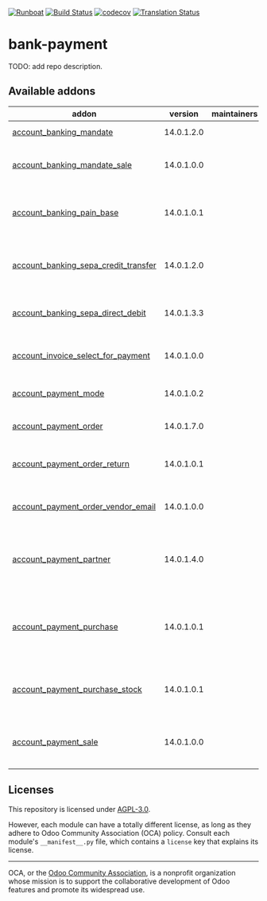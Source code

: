 
[![Runboat](https://img.shields.io/badge/runboat-Try%20me-875A7B.png)](https://runboat.odoo-community.org/builds?repo=OCA/bank-payment&target_branch=14.0)
[![Build Status](https://travis-ci.com/OCA/bank-payment.svg?branch=14.0)](https://travis-ci.com/OCA/bank-payment)
[![codecov](https://codecov.io/gh/OCA/bank-payment/branch/14.0/graph/badge.svg)](https://codecov.io/gh/OCA/bank-payment)
[![Translation Status](https://translation.odoo-community.org/widgets/bank-payment-14-0/-/svg-badge.svg)](https://translation.odoo-community.org/engage/bank-payment-14-0/?utm_source=widget)

<!-- /!\ do not modify above this line -->

# bank-payment

TODO: add repo description.

<!-- /!\ do not modify below this line -->

<!-- prettier-ignore-start -->

[//]: # (addons)

Available addons
----------------
addon | version | maintainers | summary
--- | --- | --- | ---
[account_banking_mandate](account_banking_mandate/) | 14.0.1.2.0 |  | Banking mandates
[account_banking_mandate_sale](account_banking_mandate_sale/) | 14.0.1.0.0 |  | Adds mandates on sale orders
[account_banking_pain_base](account_banking_pain_base/) | 14.0.1.0.1 |  | Base module for PAIN file generation
[account_banking_sepa_credit_transfer](account_banking_sepa_credit_transfer/) | 14.0.1.2.0 |  | Create SEPA XML files for Credit Transfers
[account_banking_sepa_direct_debit](account_banking_sepa_direct_debit/) | 14.0.1.3.3 |  | Create SEPA files for Direct Debit
[account_invoice_select_for_payment](account_invoice_select_for_payment/) | 14.0.1.0.0 |  | Account Invoice Select for Payment
[account_payment_mode](account_payment_mode/) | 14.0.1.0.2 |  | Account Payment Mode
[account_payment_order](account_payment_order/) | 14.0.1.7.0 |  | Account Payment Order
[account_payment_order_return](account_payment_order_return/) | 14.0.1.0.1 |  | Account Payment Order Return
[account_payment_order_vendor_email](account_payment_order_vendor_email/) | 14.0.1.0.0 |  | Account Payment Order Email
[account_payment_partner](account_payment_partner/) | 14.0.1.4.0 |  | Adds payment mode on partners and invoices
[account_payment_purchase](account_payment_purchase/) | 14.0.1.0.1 |  | Adds Bank Account and Payment Mode on Purchase Orders
[account_payment_purchase_stock](account_payment_purchase_stock/) | 14.0.1.0.1 |  | Integrate Account Payment Purchase with Stock
[account_payment_sale](account_payment_sale/) | 14.0.1.0.0 |  | Adds payment mode on sale orders

[//]: # (end addons)

<!-- prettier-ignore-end -->

## Licenses

This repository is licensed under [AGPL-3.0](LICENSE).

However, each module can have a totally different license, as long as they adhere to Odoo Community Association (OCA)
policy. Consult each module's `__manifest__.py` file, which contains a `license` key
that explains its license.

----
OCA, or the [Odoo Community Association](http://odoo-community.org/), is a nonprofit
organization whose mission is to support the collaborative development of Odoo features
and promote its widespread use.
